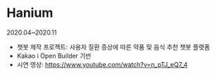 # Hanium
2020.04~2020.11

- 챗봇 제작 프로젝트: 사용자 질환 증상에 따른 약품 및 음식 추천 챗봇 플랫폼
- Kakao i Open Builder 기반
- 시연 영상: https://www.youtube.com/watch?v=n_pTJ_eQ7_4
